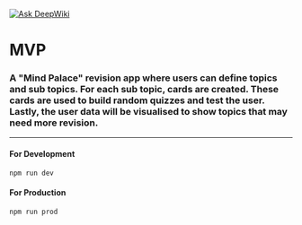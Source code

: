 [![Ask DeepWiki](https://deepwiki.com/badge.svg)](https://deepwiki.com/fac-31/Pro0428-MindPalaceBackend)

# MVP
### A "Mind Palace" revision app where users can define topics and sub topics. For each sub topic, cards are created. These cards are used to build random quizzes and test the user. Lastly, the user data will be visualised to show topics that may need more revision.
---

#### For Development
```
npm run dev
```
#### For Production
``` 
npm run prod 
```
